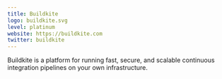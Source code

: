 ```yaml
---
title: Buildkite
logo: buildkite.svg
level: platinum
website: https://buildkite.com
twitter: buildkite
---
```


Buildkite is a platform for running fast, secure, and scalable continuous integration pipelines on your own infrastructure.
